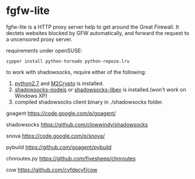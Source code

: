 fgfw-lite
============

fgfw-lite is a HTTP proxy server help to get around the Great Firewall. It dectets websites blocked by GFW automatically, and forward the request to a uncensored proxy server.

requirements under openSUSE:

    zypper install python-tornado python-repoze.lru

to work with shadowsocks, require either of the following:

1. [python2.7](http://www.python.org/getit/) and [M2Crypto](http://chandlerproject.org/Projects/MeTooCrypto#Downloads) is installed.
2. [shadowsocks-nodejs](https://github.com/clowwindy/shadowsocks-nodejs) or [shadowsocks-libev](https://github.com/madeye/shadowsocks-libev) is installed.(won't work on Windows XP)
3. compiled shadowsocks client binary in ./shadowsocks folder.

goagent https://code.google.com/p/goagent/

shadowsocks https://github.com/clowwindy/shadowsocks

snova https://code.google.com/p/snova/

pybuild https://github.com/goagent/pybuild

chnroutes.py https://github.com/fivesheep/chnroutes

cow https://github.com/cyfdecyf/cow

